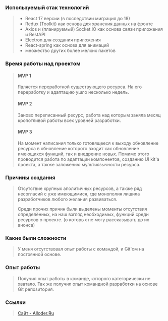 ### Используемый стак технологий
> * React 17 версии (в последствии миграция до 18)
> * Redux (Toolkit) как основа для хранения данных на фронте
> * Axios и (планируемый) Socket.IO как основа связи приложения и RestAPI
> * Electron для создания приложения
> * React-spring как основа для анимаций
> * множество других более мелких пакетов

### Время работы над проектом
> #### MVP 1
> Является переработкой существующего ресурса. На его переработку и адаптацию ушло несколько недель.
> #### MVP 2
> Заново переписанный ресурс, работа над которым заняла месяц кропотливой работы всех уровней разработки.
> #### MVP 3
> На момент написания только готовящееся к выходу обновление ресурса в обновление которого входит как обновление имеющихся функций, так и внедрение новых. Помимо этого проводится работа по адаптации компонентов, созданию UI kit'a проекта, а также заложению мультиязычности ресурса.

### Причины создания
> Отсутствие крупных аполитичных ресурсов, а также ряд несогласий с уже имеющимися, где монополия лишила разработчиков любого желания развиваться.
> 
> Среди прочих причин были выделены моменты отсутствия определённых, на наш взгляд необходимых, функций среди ресурсов о проекте. (о которых не могу рассказывать до их анонса)

### Какие были сложности
> У меня отсутствовал опыт работы с командой, и Git'ом на постоянной основе.

### Опыт работы
> Получил опыт работы в команде, которого категорически не хватало. Так же получил опыт командной разработки на основе Git репозитория.

### Ссылки
> [Сайт - Alloder.Ru](https://alloder.ru/ "Alloder.Ru")